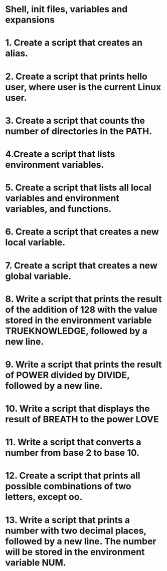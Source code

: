 # Shell, init files, variables and expansions

# 1. Create a script that creates an alias.

# 2. Create a script that prints hello user, where   user is the current Linux user.
# 3. Create a script that counts the number of directories in the PATH.

# 4.Create a script that lists environment variables.

# 5. Create a script that lists all local variables and environment variables, and functions.
# 6. Create a script that creates a new local variable.

# 7. Create a script that creates a new global variable.
# 8. Write a script that prints the result of the addition of 128 with the value stored in the environment variable TRUEKNOWLEDGE, followed by a new line.

# 9. Write a script that prints the result of POWER divided by DIVIDE, followed by a new line.
# 10. Write a script that displays the result of BREATH to the power LOVE

# 11. Write a script that converts a number from base 2 to base 10.
# 12. Create a script that prints all possible combinations of two letters, except oo.

# 13. Write a script that prints a number with two decimal places, followed by a new line. The number will be stored in the environment variable NUM.